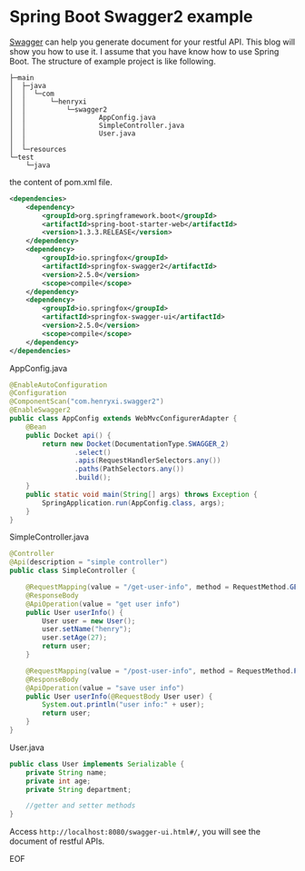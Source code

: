 # Spring Boot Swagger2 example
[Swagger](https://swagger.io/) can help you generate document for your restful API. This blog will show you how to use it. I assume that
you have know how to use Spring Boot. The structure of example project is like following.
```
├─main
│  ├─java
│  │  └─com
│  │      └─henryxi
│  │          └─swagger2
│  │                  AppConfig.java
│  │                  SimpleController.java
│  │                  User.java
│  │
│  └─resources
└─test
    └─java
```
the content of pom.xml file.
```xml
<dependencies>
    <dependency>
        <groupId>org.springframework.boot</groupId>
        <artifactId>spring-boot-starter-web</artifactId>
        <version>1.3.3.RELEASE</version>
    </dependency>
    <dependency>
        <groupId>io.springfox</groupId>
        <artifactId>springfox-swagger2</artifactId>
        <version>2.5.0</version>
        <scope>compile</scope>
    </dependency>
    <dependency>
        <groupId>io.springfox</groupId>
        <artifactId>springfox-swagger-ui</artifactId>
        <version>2.5.0</version>
        <scope>compile</scope>
    </dependency>
</dependencies>
```
AppConfig.java
```java
@EnableAutoConfiguration
@Configuration
@ComponentScan("com.henryxi.swagger2")
@EnableSwagger2
public class AppConfig extends WebMvcConfigurerAdapter {
    @Bean
    public Docket api() {
        return new Docket(DocumentationType.SWAGGER_2)
                .select()
                .apis(RequestHandlerSelectors.any())
                .paths(PathSelectors.any())
                .build();
    }
    public static void main(String[] args) throws Exception {
        SpringApplication.run(AppConfig.class, args);
    }
}
```
SimpleController.java
```java
@Controller
@Api(description = "simple controller")
public class SimpleController {

    @RequestMapping(value = "/get-user-info", method = RequestMethod.GET)
    @ResponseBody
    @ApiOperation(value = "get user info")
    public User userInfo() {
        User user = new User();
        user.setName("henry");
        user.setAge(27);
        return user;
    }

    @RequestMapping(value = "/post-user-info", method = RequestMethod.POST)
    @ResponseBody
    @ApiOperation(value = "save user info")
    public User userInfo(@RequestBody User user) {
        System.out.println("user info:" + user);
        return user;
    }
}
```
User.java
```java
public class User implements Serializable {
    private String name;
    private int age;
    private String department;

    //getter and setter methods
}
```

Access `http://localhost:8080/swagger-ui.html#/`, you will see the document of restful APIs.

EOF
